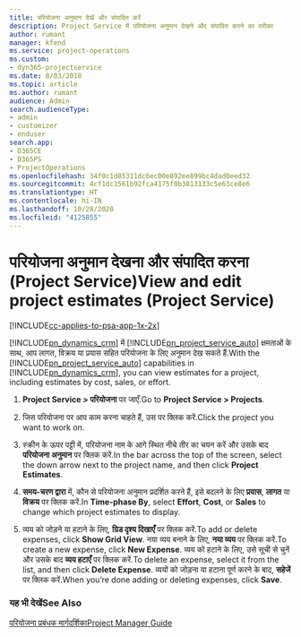 ```yaml
---
title: परियोजना अनुमान देखें और संपादित करें
description: Project Service में परियोजना अनुमान देखने और संपादित करने का तरीका
author: rumant
manager: kfend
ms.service: project-operations
ms.custom:
- dyn365-projectservice
ms.date: 8/03/2018
ms.topic: article
ms.author: rumant
audience: Admin
search.audienceType:
- admin
- customizer
- enduser
search.app:
- D365CE
- D365PS
- ProjectOperations
ms.openlocfilehash: 34f0c1d85311dc6ec00e892ee899bc4dad0eed32
ms.sourcegitcommit: 4cf1dc1561b92fca4175f0b3813133c5e63ce8e6
ms.translationtype: HT
ms.contentlocale: hi-IN
ms.lasthandoff: 10/28/2020
ms.locfileid: "4125855"
---
```

# <a name="view-and-edit-project-estimates-project-service"></a><span data-ttu-id="b9810-103">परियोजना अनुमान देखना और संपादित करना (Project Service)</span><span class="sxs-lookup"><span data-stu-id="b9810-103">View and edit project estimates (Project Service)</span></span>

[!INCLUDE[cc-applies-to-psa-app-1x-2x](../includes/cc-applies-to-psa-app-1x-2x.md)]

<span data-ttu-id="b9810-104">[!INCLUDE[pn_dynamics_crm](../includes/pn-dynamics-crm.md)] में [!INCLUDE[pn_project_service_auto](../includes/pn-project-service-auto.md)] क्षमताओं के साथ, आप लागत, विक्रय या प्रयास सहित परियोजना के लिए अनुमान देख सकते हैं.</span><span class="sxs-lookup"><span data-stu-id="b9810-104">With the [!INCLUDE[pn_project_service_auto](../includes/pn-project-service-auto.md)] capabilities in [!INCLUDE[pn_dynamics_crm](../includes/pn-dynamics-crm.md)], you can view estimates for a project, including estimates by cost, sales, or effort.</span></span>  
  
1.  <span data-ttu-id="b9810-105">**Project Service > परियोजना** पर जाएँ.</span><span class="sxs-lookup"><span data-stu-id="b9810-105">Go to **Project Service > Projects**.</span></span>  
  
2.  <span data-ttu-id="b9810-106">जिस परियोजना पर आप काम करना चाहते हैं, उस पर क्लिक करें.</span><span class="sxs-lookup"><span data-stu-id="b9810-106">Click the project you want to work on.</span></span>  
  
3.  <span data-ttu-id="b9810-107">स्क्रीन के ऊपर पट्टी में, परियोजना नाम के आगे स्थित नीचे तीर का चयन करें और उसके बाद **परियोजना अनुमान** पर क्लिक करें.</span><span class="sxs-lookup"><span data-stu-id="b9810-107">In the bar across the top of the screen, select the down arrow next to the project name, and then click **Project Estimates**.</span></span>  
  
4.  <span data-ttu-id="b9810-108">**समय-चरण द्वारा** में, कौन से परियोजना अनुमान प्रदर्शित करने हैं, इसे बदलने के लिए **प्रयास**, **लागत** या **विक्रय** पर क्लिक करें.</span><span class="sxs-lookup"><span data-stu-id="b9810-108">In **Time-phase By**, select **Effort**, **Cost**, or **Sales** to change which project estimates to display.</span></span>  
  
5.  <span data-ttu-id="b9810-109">व्यय को जोड़ने या हटाने के लिए, **ग्रिड दृश्य दिखाएँ** पर क्लिक करें.</span><span class="sxs-lookup"><span data-stu-id="b9810-109">To add or delete expenses, click **Show Grid View**.</span></span> <span data-ttu-id="b9810-110">नया व्यय बनाने के लिए, **नया व्यय** पर क्लिक करें.</span><span class="sxs-lookup"><span data-stu-id="b9810-110">To create a new expense, click **New Expense**.</span></span> <span data-ttu-id="b9810-111">व्यय को हटाने के लिए, उसे सूची से चुनें और उसके बाद **व्यय हटाएँ** पर क्लिक करें.</span><span class="sxs-lookup"><span data-stu-id="b9810-111">To delete an expense, select it from the list, and then click **Delete Expense**.</span></span> <span data-ttu-id="b9810-112">व्ययों को जोड़ना या हटाना पूर्ण करने के बाद, **सहेजें** पर क्लिक करें.</span><span class="sxs-lookup"><span data-stu-id="b9810-112">When you’re done adding or deleting expenses, click **Save**.</span></span>  
  
### <a name="see-also"></a><span data-ttu-id="b9810-113">यह भी देखें</span><span class="sxs-lookup"><span data-stu-id="b9810-113">See Also</span></span>  
 [<span data-ttu-id="b9810-114">परियोजना प्रबंधक मार्गदर्शिका</span><span class="sxs-lookup"><span data-stu-id="b9810-114">Project Manager Guide</span></span>](../psa/project-manager-guide.md)
